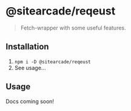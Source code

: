 # @sitearcade/reqeust

> Fetch-wrapper with some useful features.

## Installation

1. `npm i -D @sitearcade/reqeust`
2. See usage...

## Usage

Docs coming soon!
